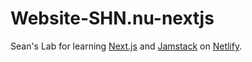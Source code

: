 # Website-SHN.nu-nextjs

Sean's Lab for learning [Next.js](https://nextjs.org/) and [Jamstack](https://jamstack.org/) on [Netlify](https://www.netlify.com/).
